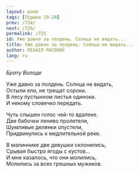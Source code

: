 ```yaml
---
layout: poem
tags: [Лірыка 19-20]
prev: /724/
next: /726/
permalink: /725
id: Уже давно за полдень. Солнца не видать...
title: Уже давно за полдень. Солнца не видать...
author: МІХАІЛ РАСОЛАЎ
lang: ru
---
```



*Брату Володе*

Уже давно за полдень. Солнца не видать,  
Остыли ели, не трещат сороки.  
В лесу пустынном листья одиноки.  
И некому словечко передать.  

Чуть слышен голос чей-то вдалеке.  
Две бабочки лениво пролетели,  
Шумливые делянки опустели,  
Придвинулись к медлительной реке.  

В малиннике две девушки склонились,  
Срывая быстро ягоды с кустов...  
И мне казалось, что они молились,  
Молились за всех грешных мужиков.  
